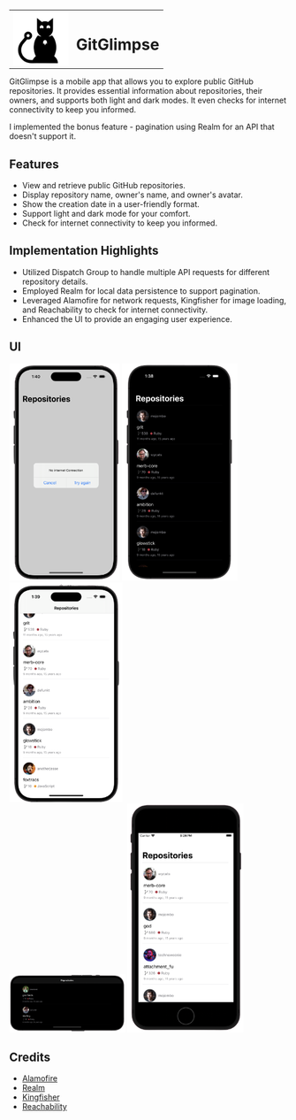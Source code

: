 <table>
  <tr>
    <td><img src="logo.png" alt="GitHub Logo" width="100" /></td>
    <td><h1>GitGlimpse</h1></td>
  </tr>
</table>


GitGlimpse is a mobile app that allows you to explore public GitHub repositories. It provides essential information about repositories, their owners, and supports both light and dark modes. It even checks for internet connectivity to keep you informed. 

I implemented the bonus feature - pagination using Realm for an API that doesn't support it.

## Features

- View and retrieve public GitHub repositories.
- Display repository name, owner's name, and owner's avatar.
- Show the creation date in a user-friendly format.
- Support light and dark mode for your comfort.
- Check for internet connectivity to keep you informed.

## Implementation Highlights

- Utilized Dispatch Group to handle multiple API requests for different repository details.
- Employed Realm for local data persistence to support pagination.
- Leveraged Alamofire for network requests, Kingfisher for image loading, and Reachability to check for internet connectivity.
- Enhanced the UI to provide an engaging user experience.

## UI
<div style="display: inline-block;">
  <img src="noInternet.png" alt="No Internet" width="200" />
  <img src="darkMode.png" alt="Dark Mode" width="210" />
  <img src="lightMode.png" alt="Light Mode" width="205" />
</div>

<div style="display: inline-block;">
  <img src="responsive1.png" alt="Responsivity1" width="210" />
  <img src="responsive2.png" alt="Responsivity2" width="210" />
</div>

## Credits

- [Alamofire](https://github.com/Alamofire/Alamofire)
- [Realm](https://realm.io/docs/swift/latest/)
- [Kingfisher](https://github.com/onevcat/Kingfisher)
- [Reachability](https://github.com/ashleymills/Reachability)

